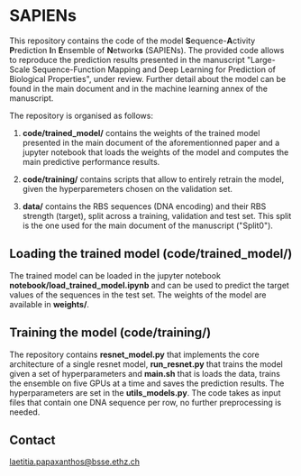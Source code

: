 # SAPIENs

This repository contains the code of the model **S**equence-**A**ctivity **P**rediction **I**n **E**nsemble of **N**etwork**s** (SAPIENs). The provided code allows to reproduce the prediction results presented in the manuscript "Large-Scale Sequence-Function Mapping and Deep Learning for Prediction of Biological Properties", under review. Further detail about the model can be found in the main document and in the machine learning annex of the manuscript. 

The repository is organised as follows:

1. **code/trained_model/** contains the weights of the trained model presented in the main document of the aforementionned paper and a jupyter notebook that loads the weights of the model and computes the main predictive performance results.

2. **code/training/** contains scripts that allow to entirely retrain the model, given the hyperparemeters chosen on the validation set.

3. **data/** contains the RBS sequences (DNA encoding) and their RBS strength (target), split across a training, validation and test set. This split is the one used for the main document of the manuscript ("Split0").

## Loading the trained model (code/trained_model/)
The trained model can be loaded in the jupyter notebook **notebook/load_trained_model.ipynb** and can be used to predict the target values of the sequences in the test set. The weights of the model are available in **weights/**.

## Training the model (code/training/)
The repository contains **resnet_model.py** that implements the core architecture of a single resnet model, **run_resnet.py** that trains the model given a set of hyperparameters and **main.sh** that is loads the data, trains the ensemble on five GPUs at a time and saves the prediction results. The hyperparameters are set in the **utils_models.py**. 
The code takes as input files that contain one DNA sequence per row, no further preprocessing is needed. 

## Contact
laetitia.papaxanthos@bsse.ethz.ch
